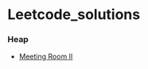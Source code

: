 # Leetcode_solutions

### Heap
* [Meeting Room II](https://github.com/Jingxixi/Leetcode_solutions/blob/master/python/253_Meeting_Room_II.md)
